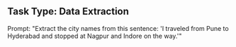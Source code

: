 ## Task Type: Data Extraction

Prompt:
"Extract the city names from this sentence: 'I traveled from Pune to Hyderabad and stopped at Nagpur and Indore on the way.'"
